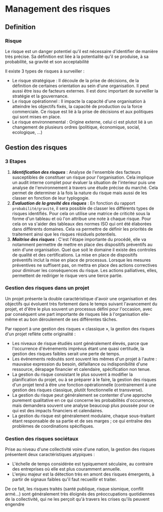 # Management des risques

## Definition

### **Risque**

Le risque est un danger potentiel qu'il est nécessaire d'identifier de manière très précise. Sa définition est liée à la potentialité qu'il se produise, à sa probabilité, sa gravité et son acceptabilité

Il existe 3 types de risques à surveiller : 

* Le risque stratégique : Il découle de la prise de décisions, de la définition de certaines orientation au sein d'une organisation. Il peut aussi être issu de facteurs externes. Il est donc important de surveiller la stratégie et la gouvernance.
* Le risque opérationnel : Il impacte la capacité d'une organisation à atteindre les objectifs fixés, la capacité de production ou la force commerciale. Ce risque est lié à la prise de décisions et aux politiques qui sont mises en place.
* Le risque environnemental : Origine externe, celui ci est plutot lié à un changement de plusieurs ordres (politique, économique, social, ecologique, ...)

## Gestion des risques

### **3 Etapes**

1. ***Identification des risques*** : Analyse de l'ensemble des facteurs susceptibles de constituer un risque pour l'organisation. Cela implique un audit interne complet pour évaluer la situation de l'interieur puis une analyse de l'environnement à travers une étude précise du marché. Cela permet de determiner à la fois la nature du risque mais aussi de les classer en fonction de leur typlogogie.
2. ***Evaluation de la gravité des risques*** : En fonction du rapport `probabilité/gravité`, il sera possible de classer les différents types de risques identifiés. Pour cela on utilise une matrice de criticité sous la forme d'un tableau et où l'on attribue une note à chaque risque. Pour cela on va s'aider des tableaux des normes ISO qui ont été élaborées dans différents domaines. Cela va permettre de définir les priorités de traitement ainsi que les risques résiduels potentiels.
3. ***Maitrise des risques*** : C'est l'étape importante du procédé, elle va notamment permettre de mettre en place des dispositifs préventifs au sein d'une organisation. Quel que soit le domaine il existe des controles de qualité et des certifications. La mise en place de dispositifs préventifs inclut la mise en place de processus. Lorsque les mesures préventives ne suffisent pas, on mettra en place des actions correctives pour diminuer les conséquences du risque. Les actions palliatives, elles, permettent de rediriger le risque vers une tierce partie.

### **Gestion des risques dans un projet**

Un projet présente la double caractéristique d'avoir une organisation et des objectifs qui évoluent très fortement dans le temps suivant l'avancement du projet, et d'être le plus souvent un processus défini pour l'occasion, avec par conséquent une part importante de risques liée à l'organisation elle-même et au bon déroulement de ses différentes tâches.

Par rapport à une gestion des risques « classique », la gestion des risques d'un projet reflète cette originalité :

* Les niveaux de risque étudiés sont généralement élevés, parce que l'occurrence d'événements imprévus étant une quasi certitude, la gestion des risques faibles serait une perte de temps.
* Les événements redoutés sont souvent les mêmes d'un projet à l'autre : mauvaise expression du besoin, défaillance ou indisponibilité d'une ressource, dérapage financier et calendaire, spécification non tenue.
* La gestion du risque consistant le plus souvent à modifier la planification du projet, ou à se préparer à le faire, la gestion des risques d'un projet tend à être une fonction opérationnelle (contrairement à une gestion des risques classique, plutôt fonctionnelle et transverse).
* La gestion du risque peut généralement se contenter d'une approche purement qualitative en ce qui concerne les probabilités d'occurrence, mais demandera souvent une analyse beaucoup plus poussée pour ce qui est des impacts financiers et calendaires.
* La gestion du risque est généralement modulaire, chaque sous-traitant étant responsable de sa partie et de ses marges ; ce qui entraîne des problèmes de coordinations spécifiques.

### **Gestion des risques sociétaux**

Prise au niveau d'une collectivité voire d'une nation, la gestion des risques présentent deux caractéristiques atypiques :

* L'échelle de temps considérée est typiquement séculaire, au contraire des entreprises où elle est plus couramment annuelle.
* L'enjeu majeur est la détection très en amont des risques émergents, à partir de signaux faibles qu'il faut recueillir et traiter.

De ce fait, les risques traités (santé publique, risque sismique, conflit armé...) sont généralement très éloignés des préoccupations quotidiennes de la collectivité, qui ne les perçoit qu'à travers les crises qu'ils peuvent engendre